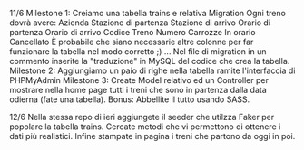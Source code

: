 11/6
Milestone 1:
Creiamo una tabella trains e relativa Migration
Ogni treno dovrà avere:
Azienda
Stazione di partenza
Stazione di arrivo
Orario di partenza
Orario di arrivo
Codice Treno
Numero Carrozze
In orario
Cancellato
È probabile che siano necessarie altre colonne per far funzionare la tabella nel modo corretto ;) ...
Nel file di migration in un commento inserite la "traduzione" in MySQL del codice che crea la tabella.
Milestone 2:
Aggiungiamo un paio di righe nella tabella ramite l'interfaccia di PHPMyAdmin
Milestone 3:
Create Model relativo ed un Controller per mostrare nella home page tutti i treni che sono in partenza dalla data odierna (fate una tabella).
Bonus:
Abbellite il tutto usando SASS.


12/6
Nella stessa repo di ieri aggiungete il seeder che utilzza Faker per popolare la tabella trains. Cercate metodi che vi permettono di ottenere i dati più realistici.
Infine stampate in pagina i treni che partono da oggi in poi.

